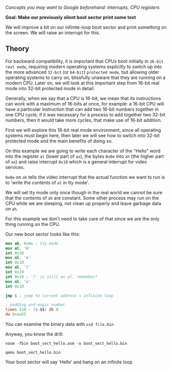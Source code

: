 *Concepts you may want to Google beforehand: interrupts, CPU
registers*

**Goal: Make our previously silent boot sector print some text**

We will improve a bit on our infinite-loop boot sector and print
something on the screen. We will raise an interrupt for this.

Theory
------

For backward compatibility, it is important that CPUs boot initially in `16-bit
real mode`, requiring modern operating systems explicitly to switch up into the more
advanced `32-bit` (or `64-bit`) `protected mode`, but allowing older operating systems to
carry on, blissfully unaware that they are running on a modern CPU. Later on, we will
look at this important step from 16-bit real mode into 32-bit protected mode in detail.

Generally, when we say that a CPU is 16-bit, we mean that its instructions can work
with a maximum of 16-bits at once, for example: a 16-bit CPU will have a particular
instruction that can add two 16-bit numbers together in one CPU cycle; if it was necessary
for a process to add together two 32-bit numbers, then it would take more cycles,
that make use of 16-bit addition.

First we will explore this 16-bit real mode environment, since all operating systems
must begin here, then later we will see how to switch into 32-bit protected mode and the
main benefits of doing so.

On this example we are going to write each character of the "Hello"
word into the register `al` (lower part of `ax`), the bytes `0x0e`
into `ah` (the higher part of `ax`) and raise interrupt `0x10` which
is a general interrupt for video services.

`0x0e` on `ah` tells the video interrupt that the actual function
we want to run is to 'write the contents of `al` in tty mode'.

We will set tty mode only once though in the real world we 
cannot be sure that the contents of `ah` are constant. Some other
process may run on the CPU while we are sleeping, not clean
up properly and leave garbage data on `ah`.

For this example we don't need to take care of that since we are
the only thing running on the CPU.

Our new boot sector looks like this:
```nasm
mov ah, 0x0e ; tty mode
mov al, 'H'
int 0x10
mov al, 'e'
int 0x10
mov al, 'l'
int 0x10
int 0x10 ; 'l' is still on al, remember?
mov al, 'o'
int 0x10

jmp $ ; jump to current address = infinite loop

; padding and magic number
times 510 - ($-$$) db 0
dw 0xaa55 
```

You can examine the binary data with `xxd file.bin`

Anyway, you know the drill:

`nasm -fbin boot_sect_hello.asm -o boot_sect_hello.bin`

`qemu boot_sect_hello.bin`

Your boot sector will say 'Hello' and hang on an infinite loop
